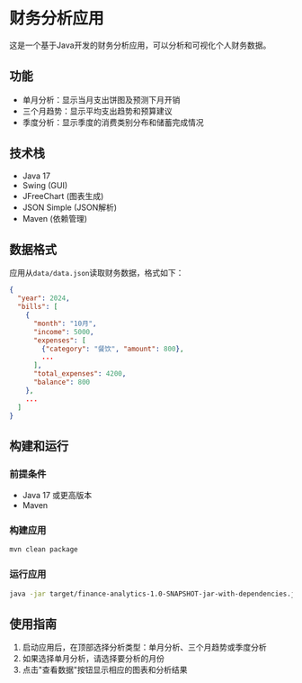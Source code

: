 # 财务分析应用

这是一个基于Java开发的财务分析应用，可以分析和可视化个人财务数据。

## 功能

- 单月分析：显示当月支出饼图及预测下月开销
- 三个月趋势：显示平均支出趋势和预算建议
- 季度分析：显示季度的消费类别分布和储蓄完成情况

## 技术栈

- Java 17
- Swing (GUI)
- JFreeChart (图表生成)
- JSON Simple (JSON解析)
- Maven (依赖管理)

## 数据格式

应用从`data/data.json`读取财务数据，格式如下：

```json
{
  "year": 2024,
  "bills": [
    {
      "month": "10月",
      "income": 5000,
      "expenses": [
        {"category": "餐饮", "amount": 800},
        ...
      ],
      "total_expenses": 4200,
      "balance": 800
    },
    ...
  ]
}
```

## 构建和运行

### 前提条件

- Java 17 或更高版本
- Maven

### 构建应用

```bash
mvn clean package
```

### 运行应用

```bash
java -jar target/finance-analytics-1.0-SNAPSHOT-jar-with-dependencies.jar
```

## 使用指南

1. 启动应用后，在顶部选择分析类型：单月分析、三个月趋势或季度分析
2. 如果选择单月分析，请选择要分析的月份
3. 点击"查看数据"按钮显示相应的图表和分析结果 